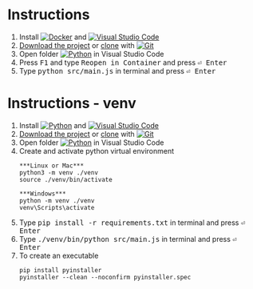 # Instructions

1. Install [![Docker](https://img.shields.io/badge/docker-%230db7ed.svg?logo=docker&logoColor=white)](https://docs.docker.com/get-docker/ "Download Docker") and [![Visual Studio Code](https://img.shields.io/badge/Visual%20Studio%20Code-0078d7.svg?logo=visual-studio-code&logoColor=white)](https://code.visualstudio.com/download "Download Visual Studio Code")
2. [Download the project](https://github.com/bilguun-zorigt/mongolbank-rate-scraper-in-different-programming-languages/archive/refs/heads/main.zip) or [clone](https://github.com/bilguun-zorigt/mongolbank-rate-scraper-in-different-programming-languages.git) with [![Git](https://img.shields.io/badge/git-%23F05033.svg?logo=git&logoColor=white)](https://git-scm.com/downloads "Download Git")
3. Open folder [![Python](https://img.shields.io/badge/python-3670A0?logo=python&logoColor=white)](https://www.python.org/downloads/ "Download Python") in Visual Studio Code
4. Press <kbd>F1</kbd> and type <kbd>Reopen in Container</kbd> and press <kbd>⏎ Enter</kbd>
5. Type <kbd>python src/main.js</kbd> in terminal and press <kbd>⏎ Enter</kbd>

<!-- https://github.com/Ileriayo/markdown-badges -->

# Instructions - venv

1. Install [![Python](https://img.shields.io/badge/python-3670A0?logo=python&logoColor=white)](https://www.python.org/downloads/ "Download Python") and [![Visual Studio Code](https://img.shields.io/badge/Visual%20Studio%20Code-0078d7.svg?logo=visual-studio-code&logoColor=white)](https://code.visualstudio.com/download "Download Visual Studio Code")
2. [Download the project](https://github.com/bilguun-zorigt/mongolbank-rate-scraper-in-different-programming-languages/archive/refs/heads/main.zip) or [clone](https://github.com/bilguun-zorigt/mongolbank-rate-scraper-in-different-programming-languages.git) with [![Git](https://img.shields.io/badge/git-%23F05033.svg?logo=git&logoColor=white)](https://git-scm.com/downloads "Download Git")
3. Open folder [![Python](https://img.shields.io/badge/python-3670A0?logo=python&logoColor=white)](https://www.python.org/downloads/ "Download Python") in Visual Studio Code
4. Create and activate python virtual environment
    ```
    ***Linux or Mac***
    python3 -m venv ./venv
    source ./venv/bin/activate 

    ***Windows***
    python -m venv ./venv
    venv\Scripts\activate
    ```
5. Type <kbd>pip install -r requirements.txt</kbd> in terminal and press <kbd>⏎ Enter</kbd>
6. Type <kbd>./venv/bin/python src/main.js</kbd> in terminal and press <kbd>⏎ Enter</kbd>
7. To create an executable
    ```
    pip install pyinstaller
    pyinstaller --clean --noconfirm pyinstaller.spec 
    ```
